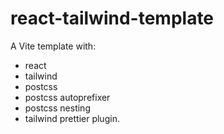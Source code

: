 # react-tailwind-template

A Vite template with:
  - react
  - tailwind
  - postcss
  - postcss autoprefixer
  - postcss nesting
  - tailwind prettier plugin.
